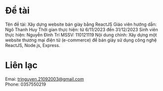 # Đề tài
Tên đề tài: Xây dựng website bán giày bằng ReactJS
Giáo viên hướng dẫn: Ngô Thanh Huy
Thời gian thực hiện: từ 6/11/2023 đến 31/12/2023
Sinh viên thực hiện: Nguyễn Đình Trí
MSSV: 110121119
Nội dung chính: Xây dựng một website thương mại điện tử (e-commerce) để bán giày sử dụng công nghệ ReactJS, Node.js, Express.
# Liên lạc
Emai: tringuyen.21092003@gmail.com  
Phone: 0357550219